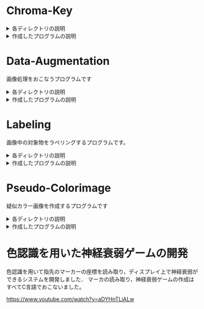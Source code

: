 # Chroma-Key

<details>
 <summary>各ディレクトリの説明</summary>

build：全プログラムの実行型を格納するディレクトリ

image：処理対象の画像を格納するディレクトリ

result：実験結果を格納するディレクトリ

src：プログラムを格納するディレクトリ
</details>

<details>
 <summary>作成したプログラムの説明</summary>
【Chroma-Key.cpp】

入力：rila.bmp  galaxy.jpg

出力：「rila.bmp」と「galaxy.jpg」をクロマキー合成した画像

内容：クロマキー合成をおこなうプログラム


【compile.sh】

ターミナル上で「bash src/compile.sh」と打つと「Chroma-Key.cpp」が実行される。
</details>

# Data-Augmentation
画像処理をおこなうプログラムです

<details>
 <summary>各ディレクトリの説明</summary>
※「Chroma-Key」を参照
</details>

<details>
 <summary>作成したプログラムの説明</summary>
【Blur.cpp】

入力：img000.bmp

出力：「img000.bmp」をぼやかした画像

内容：入力した画像に平均化フィルタをかけるプログラム

【Gain.cpp】

入力：img000.bmp

出力：「img000.bmp」をぼやかした画像

内容：入力した画像に平均化フィルタをかけるプログラム

【Offset.cpp】

入力：img000.bmp

出力：「img000.bmp」のオフセットを変化させた画像

内容：入力した画像のオフセットを変更した画像を出力するプログラム

【RandNoize.cpp】

入力：img000.bmp

出力：「img000.bmp」にガウシアンノイズを付与した画像

内容：入力した画像にガウシアンノイズを付与するプログラム

【Rotate.cpp】

入力：img000.bmp

出力：「img000.bmp」を回転させた画像

内容：入力した画像を回転させた画像を出力するプログラム

【__DA.sh】

上記のプログラムの実行方法をまとめたbashファイル

【__compile.sh】

ターミナル上で「bash src/__compile.sh <コマンドライン引数>」を実行することで
上記のいずれかのプログラムを実行できる。
</details>

# Labeling
画像中の対象物をラベリングするプログラムです。
<details>
 <summary>各ディレクトリの説明</summary>
 ※「Chroma-Key」を参照
</details>
  
<details> 
 <summary>作成したプログラムの説明</summary>
 
【labeling.cpp】

入力：spiral-003.bmp

出力：「img000.bmp」をラベリングした画像

内容：入力した画像のラベリングをおこなうプログラムです。
 
【compile.sh】
 
 ターミナル上で「bash src/compile.sh」と打つと「labeling.cpp」が実行される。
</details>


# Pseudo-Colorimage
疑似カラー画像を作成するプログラムです

<details>
 <summary>各ディレクトリの説明</summary>
※「Chroma-Key」を参照
</details>

<details>
 <summary>作成したプログラムの説明</summary>
 
 【pcolor.cpp】

入力：Lenna256x256.bmp

出力：「Lenna256x256.bmp」を擬似カラー化した画像

内容：入力した画像を擬似カラー化するプログラムです。
 
【compile.sh】
 
 ターミナル上で「bash src/compile.sh」と打つと「pcolor.cpp」が実行される。
</details>
 
 # 色認識を用いた神経衰弱ゲームの開発
 色認識を用いて指先のマーカーの座標を読み取り，ディスプレイ上で神経衰弱ができるシステムを開発しました．
 マーカの読み取り，神経衰弱ゲームの作成はすべてC言語でおこないました。
 
 <https://www.youtube.com/watch?v=aDYHnTLiALw>
